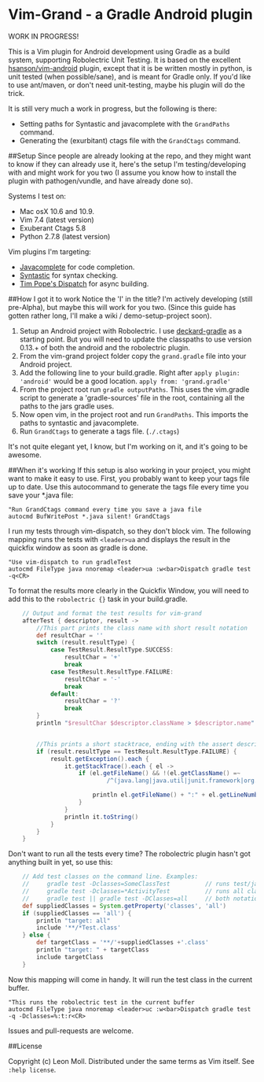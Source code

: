 # Vim-Grand - a Gradle Android plugin

WORK IN PROGRESS!

This is a Vim plugin for Android development using Gradle as a build system, supporting Robolectric Unit Testing. It is based on the excellent [hsanson/vim-android](https://github.com/hsanson/vim-android) plugin, except that it is be written mostly in python, is unit tested (when possible/sane), and is meant for Gradle only. If you'd like to use ant/maven, or don't need unit-testing, maybe his plugin will do the trick.

It is still very much a work in progress, but the following is there:
- Setting paths for Syntastic and javacomplete with the `GrandPaths` command.
- Generating the (exurbitant) ctags file with the `GrandCtags` command.

##Setup
Since people are already looking at the repo, and they might want to know if they can already use it, here's the setup I'm testing/developing with and might work for you two (I assume you know how to install the plugin with pathogen/vundle, and have already done so).

Systems I test on:
- Mac osX 10.6 and 10.9.
- Vim 7.4 (latest version)
- Exuberant Ctags 5.8
- Python 2.7.8 (latest version)

Vim plugins I'm targeting:
- [Javacomplete](https://github.com/vim-scripts/javacomplete) for code completion.
- [Syntastic](https://github.com/scrooloose/syntastic) for syntax checking.
- [Tim Pope's Dispatch](https://github.com/tpope/vim-dispatch) for async building.

##How I got it to work
Notice the 'I' in the title? I'm actively developing (still pre-Alpha), but maybe this will work for you two. (Since this guide has gotten rather long, I'll make a wiki / demo-setup-project soon).

1. Setup an Android project with Robolectric.
I use [deckard-gradle](https://github.com/robolectric/deckard-gradle) as a starting point. But you will need to update the classpaths to use version 0.13.+ of both the android and the robolectric plugin.
2. From the vim-grand project folder copy the `grand.gradle` file into your Android project.
3. Add the following line to your build.gradle. Right after `apply plugin: 'android'` would be a good location.
   `apply from: 'grand.gradle'`
4. From the project root run `gradle outputPaths`. This uses the vim.gradle script to generate a 'gradle-sources' file in the root, containing all the paths to the jars gradle uses.
5. Now open vim, in the project root and run `GrandPaths`. This imports the paths to syntastic and javacomplete.
6. Run `GrandCtags` to generate a tags file. (`./.ctags`)

It's not quite elegant yet, I know, but I'm working on it, and it's going to be awesome.

##When it's working
If this setup is also working in your project, you might want to make it easy to use. First, you probably want to keep your tags file up to date. Use this autocommand to generate the tags file every time you save your *.java file:
```VimL
"Run GrandCtags command every time you save a java file
autocmd BufWritePost *.java silent! GrandCtags
```

I run my tests through vim-dispatch, so they don't block vim. The following mapping runs the tests with `<leader>ua` and displays the result in the quickfix window as soon as gradle is done.
```VimL
"Use vim-dispatch to run gradleTest
autocmd FileType java nnoremap <leader>ua :w<bar>Dispatch gradle test -q<CR>
```
To format the results more clearly in the Quickfix Window, you will need to add this to the `robolectric {}` task in your build.gradle.
```Groovy
    // Output and format the test results for vim-grand
    afterTest { descriptor, result ->
        //This part prints the class name with short result notation
        def resultChar = ''
        switch (result.resultType) {
            case TestResult.ResultType.SUCCESS:
                resultChar = '+'
                break
            case TestResult.ResultType.FAILURE:
                resultChar = '-'
                break
            default:
                resultChar = '?'
                break
        }
        println "$resultChar $descriptor.className > $descriptor.name"


        //This prints a short stacktrace, ending with the assert description
        if (result.resultType == TestResult.ResultType.FAILURE) {
            result.getException().each {
                it.getStackTrace().each { el ->
                    if (el.getFileName() && !(el.getClassName() =~
                            /^(java.lang|java.util|junit.framework|org.gradle|org.junit|sun.reflect)/)) {

                        println el.getFileName() + ":" + el.getLineNumber() + ":"
                    }
                }
                println it.toString()
            }
        }
    }
```

Don't want to run all the tests every time? The robolectric plugin hasn't got anything built in yet, so use this:
```Groovy
    // Add test classes on the command line. Examples:
    //     gradle test -Dclasses=SomeClassTest          // runs test/java/com/bla/SomeClassTest.java
    //     gradle test -Dclasses=*ActivityTest          // runs all classes who's name ends in ActivityTest.java
    //     gradle test || gradle test -DClasses=all     // both notations include all classes
	def suppliedClasses = System.getProperty('classes', 'all')
	if (suppliedClasses == 'all') {
        println "target: all"
		include '**/*Test.class'
	} else {
        def targetClass = '**/'+suppliedClasses +'.class'
        println "target: " + targetClass
		include targetClass
	}
```
Now this mapping will come in handy. It will run the test class in the current buffer. 
```VimL
"This runs the robolectric test in the current buffer
autocmd FileType java nnoremap <leader>uc :w<bar>Dispatch gradle test -q -Dclasses=%:t:r<CR>
```



Issues and pull-requests are welcome.


##License

Copyright (c) Leon Moll.  Distributed under the same terms as Vim itself.
See `:help license`.
